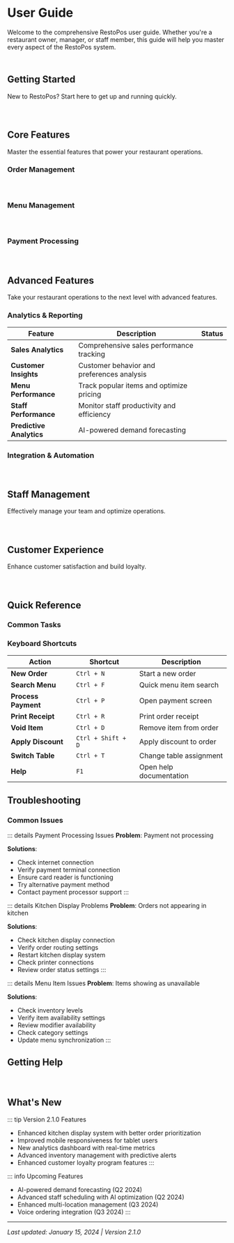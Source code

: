 # User Guide

Welcome to the comprehensive RestoPos user guide. Whether you're a restaurant owner, manager, or staff member, this guide will help you master every aspect of the RestoPos system.

<div style="display: flex; gap: 12px; margin: 24px 0;">
  <VersionBadge version="2.1.0" type="stable" :show-label="true" />
  <StatusBadge status="stable" />
</div>

## Getting Started

New to RestoPos? Start here to get up and running quickly.

<div class="features-grid">
  <FeatureCard
    title="Quick Setup"
    description="Get your restaurant up and running in minutes"
    icon="⚡"
    link="/user-guide/setup"
    size="small"
    :details="[
      'Initial configuration',
      'Restaurant profile setup',
      'Basic menu creation',
      'Staff account creation'
    ]"
    badge="essential"
  />
  
  <FeatureCard
    title="Dashboard Overview"
    description="Understanding your RestoPos dashboard"
    icon="📊"
    link="/user-guide/dashboard"
    size="small"
    :details="[
      'Dashboard navigation',
      'Key metrics overview',
      'Quick actions',
      'Customization options'
    ]"
    badge="essential"
  />
  
  <FeatureCard
    title="First Order"
    description="Process your first order step by step"
    icon="🛒"
    link="/user-guide/first-order"
    size="small"
    :details="[
      'Taking orders',
      'Order modifications',
      'Payment processing',
      'Order completion'
    ]"
    badge="essential"
  />
</div>

## Core Features

Master the essential features that power your restaurant operations.

### Order Management

<div class="features-grid">
  <FeatureCard
    title="Taking Orders"
    description="Complete guide to order processing"
    icon="📝"
    link="/user-guide/orders/taking-orders"
    size="small"
    :details="[
      'Dine-in orders',
      'Takeaway orders',
      'Delivery orders',
      'Order modifications'
    ]"
  />
  
  <FeatureCard
    title="Kitchen Management"
    description="Streamline kitchen operations"
    icon="👨‍🍳"
    link="/user-guide/orders/kitchen"
    size="small"
    :details="[
      'Kitchen display system',
      'Order prioritization',
      'Preparation tracking',
      'Quality control'
    ]"
  />
  
  <FeatureCard
    title="Order Tracking"
    description="Monitor order status and progress"
    icon="📍"
    link="/user-guide/orders/tracking"
    size="small"
    :details="[
      'Real-time status updates',
      'Customer notifications',
      'Delivery tracking',
      'Order history'
    ]"
  />
</div>

### Menu Management

<div class="features-grid">
  <FeatureCard
    title="Menu Setup"
    description="Create and organize your menu"
    icon="📋"
    link="/user-guide/menu/setup"
    size="small"
    :details="[
      'Menu categories',
      'Item creation',
      'Pricing strategies',
      'Menu organization'
    ]"
  />
  
  <FeatureCard
    title="Modifiers & Options"
    description="Add customization options"
    icon="🔧"
    link="/user-guide/menu/modifiers"
    size="small"
    :details="[
      'Modifier groups',
      'Add-ons and extras',
      'Size variations',
      'Dietary options'
    ]"
  />
  
  <FeatureCard
    title="Inventory Integration"
    description="Connect menu items to inventory"
    icon="📦"
    link="/user-guide/menu/inventory"
    size="small"
    :details="[
      'Stock tracking',
      'Auto-disable items',
      'Low stock alerts',
      'Recipe management'
    ]"
    badge="beta"
  />
</div>

### Payment Processing

<div class="features-grid">
  <FeatureCard
    title="Payment Methods"
    description="Accept various payment types"
    icon="💳"
    link="/user-guide/payments/methods"
    size="small"
    :details="[
      'Credit/debit cards',
      'Digital wallets',
      'Cash payments',
      'Split payments'
    ]"
  />
  
  <FeatureCard
    title="Refunds & Voids"
    description="Handle payment corrections"
    icon="↩️"
    link="/user-guide/payments/refunds"
    size="small"
    :details="[
      'Full refunds',
      'Partial refunds',
      'Void transactions',
      'Refund tracking'
    ]"
  />
  
  <FeatureCard
    title="Financial Reports"
    description="Track payment performance"
    icon="📈"
    link="/user-guide/payments/reports"
    size="small"
    :details="[
      'Daily sales reports',
      'Payment method analysis',
      'Refund reports',
      'Tax reporting'
    ]"
  />
</div>

## Advanced Features

Take your restaurant operations to the next level with advanced features.

### Analytics & Reporting

| Feature | Description | Status |
|---------|-------------|--------|
| **Sales Analytics** | Comprehensive sales performance tracking | <StatusBadge status="stable" /> |
| **Customer Insights** | Customer behavior and preferences analysis | <StatusBadge status="stable" /> |
| **Menu Performance** | Track popular items and optimize pricing | <StatusBadge status="stable" /> |
| **Staff Performance** | Monitor staff productivity and efficiency | <StatusBadge status="beta" /> |
| **Predictive Analytics** | AI-powered demand forecasting | <StatusBadge status="experimental" /> |

### Integration & Automation

<div class="features-grid">
  <FeatureCard
    title="Third-Party Integrations"
    description="Connect with delivery platforms and services"
    icon="🔗"
    link="/user-guide/integrations"
    size="small"
    :details="[
      'Uber Eats integration',
      'DoorDash connection',
      'Grubhub sync',
      'Custom integrations'
    ]"
  />
  
  <FeatureCard
    title="Automation Rules"
    description="Automate repetitive tasks"
    icon="🤖"
    link="/user-guide/automation"
    size="small"
    :details="[
      'Order routing',
      'Inventory updates',
      'Customer notifications',
      'Report generation'
    ]"
    badge="beta"
  />
  
  <FeatureCard
    title="API & Webhooks"
    description="Build custom integrations"
    icon="⚙️"
    link="/api"
    size="small"
    :details="[
      'RESTful API',
      'Real-time webhooks',
      'Custom applications',
      'Data synchronization'
    ]"
  />
</div>

## Staff Management

Effectively manage your team and optimize operations.

<div class="features-grid">
  <FeatureCard
    title="User Roles & Permissions"
    description="Control access and responsibilities"
    icon="👥"
    link="/user-guide/staff/roles"
    size="small"
    :details="[
      'Role-based access',
      'Permission management',
      'Staff hierarchy',
      'Security controls'
    ]"
  />
  
  <FeatureCard
    title="Shift Management"
    description="Schedule and track staff shifts"
    icon="⏰"
    link="/user-guide/staff/shifts"
    size="small"
    :details="[
      'Shift scheduling',
      'Time tracking',
      'Break management',
      'Overtime alerts'
    ]"
    badge="beta"
  />
  
  <FeatureCard
    title="Performance Tracking"
    description="Monitor staff performance metrics"
    icon="📊"
    link="/user-guide/staff/performance"
    size="small"
    :details="[
      'Sales performance',
      'Order accuracy',
      'Customer ratings',
      'Productivity metrics'
    ]"
    badge="beta"
  />
</div>

## Customer Experience

Enhance customer satisfaction and build loyalty.

<div class="features-grid">
  <FeatureCard
    title="Customer Profiles"
    description="Build detailed customer relationships"
    icon="👤"
    link="/user-guide/customers/profiles"
    size="small"
    :details="[
      'Customer database',
      'Order history',
      'Preferences tracking',
      'Contact management'
    ]"
  />
  
  <FeatureCard
    title="Loyalty Programs"
    description="Reward repeat customers"
    icon="🎁"
    link="/user-guide/customers/loyalty"
    size="small"
    :details="[
      'Points system',
      'Reward tiers',
      'Special offers',
      'Birthday rewards'
    ]"
    badge="beta"
  />
  
  <FeatureCard
    title="Feedback Management"
    description="Collect and act on customer feedback"
    icon="💬"
    link="/user-guide/customers/feedback"
    size="small"
    :details="[
      'Review collection',
      'Rating system',
      'Feedback analysis',
      'Response management'
    ]"
    badge="beta"
  />
</div>

## Quick Reference

### Common Tasks

<CodeTabs>
<template #taking-order>

```text
1. Select table or customer
2. Add items to order
3. Apply modifiers if needed
4. Review order details
5. Process payment
6. Send to kitchen
7. Track order status
```

</template>
<template #adding-menu-item>

```text
1. Go to Menu Management
2. Select category
3. Click "Add Item"
4. Enter item details
5. Set pricing
6. Add modifiers
7. Save and publish
```

</template>
<template #processing-refund>

```text
1. Find original order
2. Select refund option
3. Choose refund amount
4. Select refund method
5. Add refund reason
6. Process refund
7. Print receipt
```

</template>
<template #daily-closing>

```text
1. Complete all orders
2. Process final payments
3. Run daily reports
4. Count cash drawer
5. Record any discrepancies
6. Backup data
7. Close system
```

</template>
</CodeTabs>

### Keyboard Shortcuts

| Action | Shortcut | Description |
|--------|----------|-------------|
| **New Order** | `Ctrl + N` | Start a new order |
| **Search Menu** | `Ctrl + F` | Quick menu item search |
| **Process Payment** | `Ctrl + P` | Open payment screen |
| **Print Receipt** | `Ctrl + R` | Print order receipt |
| **Void Item** | `Ctrl + D` | Remove item from order |
| **Apply Discount** | `Ctrl + Shift + D` | Apply discount to order |
| **Switch Table** | `Ctrl + T` | Change table assignment |
| **Help** | `F1` | Open help documentation |

## Troubleshooting

### Common Issues

::: details Payment Processing Issues
**Problem**: Payment not processing

**Solutions**:
- Check internet connection
- Verify payment terminal connection
- Ensure card reader is functioning
- Try alternative payment method
- Contact payment processor support
:::

::: details Kitchen Display Problems
**Problem**: Orders not appearing in kitchen

**Solutions**:
- Check kitchen display connection
- Verify order routing settings
- Restart kitchen display system
- Check printer connections
- Review order status settings
:::

::: details Menu Item Issues
**Problem**: Items showing as unavailable

**Solutions**:
- Check inventory levels
- Verify item availability settings
- Review modifier availability
- Check category settings
- Update menu synchronization
:::

## Getting Help

<div class="features-grid">
  <FeatureCard
    title="Documentation"
    description="Comprehensive guides and references"
    icon="📚"
    link="/"
    size="small"
    :details="[
      'User guides',
      'API documentation',
      'Video tutorials',
      'Best practices'
    ]"
  />
  
  <FeatureCard
    title="Support Center"
    description="Get help from our support team"
    icon="🎧"
    link="https://support.restopos.com"
    size="small"
    :details="[
      '24/7 chat support',
      'Phone support',
      'Email tickets',
      'Remote assistance'
    ]"
  />
  
  <FeatureCard
    title="Community"
    description="Connect with other RestoPos users"
    icon="👥"
    link="https://community.restopos.com"
    size="small"
    :details="[
      'User forums',
      'Feature requests',
      'Tips and tricks',
      'Success stories'
    ]"
  />
  
  <FeatureCard
    title="Training"
    description="Professional training and certification"
    icon="🎓"
    link="https://training.restopos.com"
    size="small"
    :details="[
      'Online courses',
      'Live webinars',
      'Certification programs',
      'Custom training'
    ]"
    badge="new"
  />
</div>

## What's New

::: tip Version 2.1.0 Features
- Enhanced kitchen display system with better order prioritization
- Improved mobile responsiveness for tablet users
- New analytics dashboard with real-time metrics
- Advanced inventory management with predictive alerts
- Enhanced customer loyalty program features
:::

::: info Upcoming Features
- AI-powered demand forecasting (Q2 2024)
- Advanced staff scheduling with AI optimization (Q2 2024)
- Enhanced multi-location management (Q3 2024)
- Voice ordering integration (Q3 2024)
:::

---

*Last updated: January 15, 2024 | Version 2.1.0*

<style>
.features-grid {
  display: grid;
  grid-template-columns: repeat(auto-fit, minmax(300px, 1fr));
  gap: 1rem;
  margin: 1.5rem 0;
}

@media (max-width: 768px) {
  .features-grid {
    grid-template-columns: 1fr;
  }
}
</style>